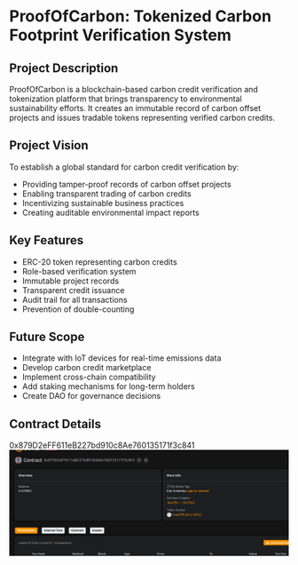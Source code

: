 # ProofOfCarbon: Tokenized Carbon Footprint Verification System

## Project Description
ProofOfCarbon is a blockchain-based carbon credit verification and tokenization platform that brings transparency to environmental sustainability efforts. It creates an immutable record of carbon offset projects and issues tradable tokens representing verified carbon credits.

## Project Vision
To establish a global standard for carbon credit verification by:
- Providing tamper-proof records of carbon offset projects
- Enabling transparent trading of carbon credits
- Incentivizing sustainable business practices
- Creating auditable environmental impact reports  
  
## Key Features
- ERC-20 token representing carbon credits
- Role-based verification system
- Immutable project records
- Transparent credit issuance
- Audit trail for all transactions
- Prevention of double-counting

## Future Scope
- Integrate with IoT devices for real-time emissions data
- Develop carbon credit marketplace
- Implement cross-chain compatibility
- Add staking mechanisms for long-term holders
- Create DAO for governance decisions

## Contract Details
0x879D2eFF611eB227bd910c8Ae760135171f3c841
![alt text](image.png)
